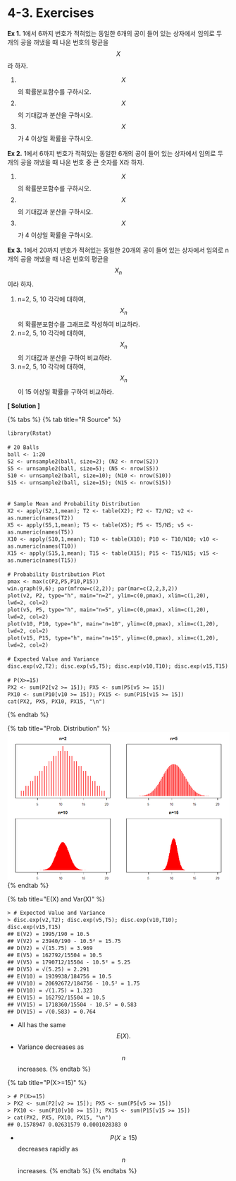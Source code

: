 # 4-3. Exercises

**Ex 1.** 1에서 6까지 번호가 적혀있는 동일한 6개의 공이 들어 있는 상자에서 임의로 두 개의 공을 꺼냈을 때 나온 번호의 평균을 $$X$$ 라 하자.

1. $$X$$ 의 확률분포함수를 구하시오.
2. $$X$$ 의 기대값과 분산을 구하시오.
3. $$X$$ 가 4 이상일 확률을 구하시오.

**Ex 2.** 1에서 6까지 번호가 적혀있는 동일한 6개의 공이 들어 있는 상자에서 임의로 두 개의 공을 꺼냈을 때 나온 번호 중 큰 숫자를 X라 하자. 

1. $$X$$ 의 확률분포함수를 구하시오.
2. $$X$$ 의 기대값과 분산을 구하시오.
3. $$X$$ 가 4 이상일 확률을 구하시오.

**Ex 3.** 1에서 20까지 번호가 적혀있는 동일한 20개의 공이 들어 있는 상자에서 임의로 n 개의 공을 꺼냈을 때 나온 번호의 평균을 $$X_n$$ 이라 하자. 

1. n=2, 5, 10 각각에 대하여, $$X_n$$ 의 확률분포함수를  그래프로 작성하여 비교하라.
2. n=2, 5, 10 각각에 대하여, $$X_n$$의 기대값과 분산을 구하여 비교하라.
3. n=2, 5, 10 각각에 대하여,  $$X_n$$이 15 이상일 확률을 구하여 비교하라.

**\[ Solution \]**

{% tabs %}
{% tab title="R Source" %}
```text
library(Rstat)

# 20 Balls
ball <- 1:20
S2 <- urnsample2(ball, size=2); (N2 <- nrow(S2))
S5 <- urnsample2(ball, size=5); (N5 <- nrow(S5))
S10 <- urnsample2(ball, size=10); (N10 <- nrow(S10))
S15 <- urnsample2(ball, size=15); (N15 <- nrow(S15))


# Sample Mean and Probability Distribution 
X2 <- apply(S2,1,mean); T2 <- table(X2); P2 <- T2/N2; v2 <- as.numeric(names(T2))
X5 <- apply(S5,1,mean); T5 <- table(X5); P5 <- T5/N5; v5 <- as.numeric(names(T5))
X10 <- apply(S10,1,mean); T10 <- table(X10); P10 <- T10/N10; v10 <- as.numeric(names(T10))
X15 <- apply(S15,1,mean); T15 <- table(X15); P15 <- T15/N15; v15 <- as.numeric(names(T15))

# Probability Distribution Plot
pmax <- max(c(P2,P5,P10,P15))
win.graph(9,6); par(mfrow=c(2,2)); par(mar=c(2,2,3,2))
plot(v2, P2, type="h", main="n=2", ylim=c(0,pmax), xlim=c(1,20), lwd=2, col=2)
plot(v5, P5, type="h", main="n=5", ylim=c(0,pmax), xlim=c(1,20), lwd=2, col=2)
plot(v10, P10, type="h", main="n=10", ylim=c(0,pmax), xlim=c(1,20), lwd=2, col=2)
plot(v15, P15, type="h", main="n=15", ylim=c(0,pmax), xlim=c(1,20), lwd=2, col=2)

# Expected Value and Variance
disc.exp(v2,T2); disc.exp(v5,T5); disc.exp(v10,T10); disc.exp(v15,T15)

# P(X>=15)
PX2 <- sum(P2[v2 >= 15]); PX5 <- sum(P5[v5 >= 15])
PX10 <- sum(P10[v10 >= 15]); PX15 <- sum(P15[v15 >= 15])
cat(PX2, PX5, PX10, PX15, "\n")
```
{% endtab %}

{% tab title="Prob. Distribution" %}
![](../.gitbook/assets/image%20%28169%29.png)
{% endtab %}

{% tab title="E\(X\) and Var\(X\)" %}
```text
> # Expected Value and Variance
> disc.exp(v2,T2); disc.exp(v5,T5); disc.exp(v10,T10); disc.exp(v15,T15)
## E(V2) = 1995/190 = 10.5 
## V(V2) = 23940/190 - 10.5² = 15.75 
## D(V2) = √(15.75) = 3.969 
## E(V5) = 162792/15504 = 10.5 
## V(V5) = 1790712/15504 - 10.5² = 5.25 
## D(V5) = √(5.25) = 2.291 
## E(V10) = 1939938/184756 = 10.5 
## V(V10) = 20692672/184756 - 10.5² = 1.75 
## D(V10) = √(1.75) = 1.323 
## E(V15) = 162792/15504 = 10.5 
## V(V15) = 1718360/15504 - 10.5² = 0.583 
## D(V15) = √(0.583) = 0.764 
```

* All has the same $$E(X).$$ 
* Variance decreases as $$n$$ increases.
{% endtab %}

{% tab title="P\(X>=15\)" %}
```text
> # P(X>=15)
> PX2 <- sum(P2[v2 >= 15]); PX5 <- sum(P5[v5 >= 15])
> PX10 <- sum(P10[v10 >= 15]); PX15 <- sum(P15[v15 >= 15])
> cat(PX2, PX5, PX10, PX15, "\n")
## 0.1578947 0.02631579 0.0001028383 0 
```

* $$P(X \ge 15) $$ decreases rapidly as $$n$$ increases.
{% endtab %}
{% endtabs %}

